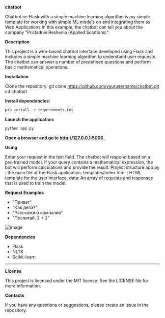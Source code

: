 **chatbot**

Chatbot on Flask with a simple machine learning algorithm is my simple template for working with simple ML models on and integrating them as Web Applications
In this example, the chatbot can tell you about the company "Pricladnie Reshenia (Applied Solutions)".

**Description**

This project is a web-based chatbot interface developed using Flask and includes a simple machine learning algorithm to understand user requests. The chatbot can answer a number of predefined questions and perform basic mathematical operations.

**Installation**

Clone the repository:
git clone https://github.com/yourusername/chatbot.git
cd chatbot

**Install dependencies:**

```bash
pip install -r requirements.txt
```

**Launch the application:**

```bash
python app.py
```

**Open a browser and go to http://127.0.0.1:5000.**

**Using**

Enter your request in the text field.
The chatbot will respond based on a pre-trained model.
If your query contains a mathematical expression, the bot will perform calculations and provide the result.
Project
structure app.py : the main file of the Flask application.
templates/index.html : HTML template for the user interface.
data: An array of requests and responses that is used to train the model.

**Request Examples**

- "Привет"
- "Как дела?"
- "Расскажи о компании"
- "Посчитай, 2 + 2"

![image](https://github.com/user-attachments/assets/77a8d236-9725-4e3a-bfa8-0c2275ee360d)


**Dependencies**

- Flask
- NLTK
- Scikit-learn

-----------------------------------------------------------------------------------------------
**License**

This project is licensed under the MIT license. See the LICENSE file for more information.

**Contacts**

If you have any questions or suggestions, please create an issue in the repository.
